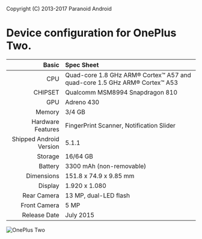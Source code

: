 Copyright (C) 2013-2017 Paranoid Android

Device configuration for OnePlus Two.
=====================================

Basic   | Spec Sheet
-------:|:-------------------------
CPU     | Quad-core 1.8 GHz ARM® Cortex™ A57 and quad-core 1.5 GHz ARM® Cortex™ A53
CHIPSET | Qualcomm MSM8994 Snapdragon 810
GPU     | Adreno 430
Memory  | 3/4 GB
Hardware Features | FingerPrint Scanner, Notification Slider
Shipped Android Version | 5.1.1
Storage | 16/64 GB
Battery | 3300 mAh (non-removable)
Dimensions | 151.8 x 74.9 x 9.85 mm
Display | 1.920 x 1.080
Rear Camera  | 13 MP, dual-LED flash
Front Camera | 5 MP
Release Date | July 2015

![OnePlus Two](http://cdn2.gsmarena.com/vv/pics/oneplus/oneplus-two-1.jpg "OnePlus Two")
